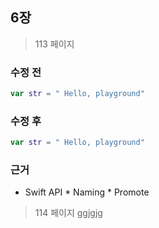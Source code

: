 
## 6장
> 113 페이지

### 수정 전
```swift
var str = " Hello, playground"
```

### 수정 후
```swift
var str = " Hello, playground"
```

### 근거
* Swift API
        * Naming
                * Promote
                
                

> 114 페이지 
ggjgjg